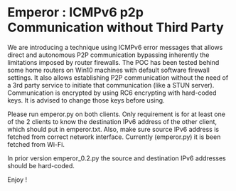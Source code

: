 # Emperor : ICMPv6 p2p Communication without Third Party
We are introducing a technique using ICMPv6 error messages that allows direct and autonomous P2P communication bypassing inherently the limitations imposed by router firewalls. The POC has been tested behind some home routers on Win10 machines with default software firewall settings. It also allows establishing P2P communication without the need of a 3rd party service to initiate that communication (like a STUN server). Communication is encrypted by using RC6 encrypting with hard-coded keys. It is advised to change those keys before using.

Please run emperor.py on both clients. Only requirement is for at least one of the 2 clients to know the destination IPv6 address of the other client, which should put in emperor.txt. Also, make sure source IPv6 address is fetched from correct network interface. Currently (emperor.py) it is been fetched from Wi-Fi.

In prior version emperor_0.2.py the source and destination IPv6 addresses should be hard-coded.

Enjoy !



